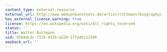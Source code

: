 ```yaml
---
content_type: external-resource
external_url: http://www.medienkunstnetz.de/artist/ruttmann/biography/
has_external_license_warning: true
license: https://en.wikipedia.org/wiki/All_rights_reserved
status: ''
title: Walter Ruttmann
uid: d584dcdc-711b-432b-a229-177a4bc13346
wayback_url: ''
---
```

